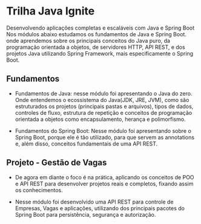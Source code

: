 
# Trilha Java Ignite

Desenvolvendo aplicações completas e escaláveis com Java e Spring Boot Nos módulos abaixo estudamos os fundamentos de Java e Spring Boot. onde aprendemos sobre os principais conceitos do Java puro, da programação orientada a objetos, de servidores HTTP, API REST, e dos projetos Java utilizando Spring Framework, mais especificamente o Spring Boot.




## Fundamentos

- Fundamentos de Java: nesse módulo foi apresentando o Java do zero. Onde entendemos o ecossistema do Java(JDK, JRE, JVM), como são estruturados os projetos (principais pastas e arquivos), tipos de dados, controles de fluxo, estrutura de repetição e conceitos de programação orientada a objetos como encapsulamento, herança e polimorfismo.

- Fundamentos do Spring Boot: Nesse módulo foi apresentando sobre o Spring Boot, porque ele é tão utilizado, para que servem as annotations e, além disso, conceitos fundamentais de uma API REST.


## Projeto - Gestão de Vagas

- De agora em diante o foco é na prática, aplicando os conceitos de POO e API REST para desenvolver projetos reais e completos, fixando assim os conhecimentos.

- Nesse módulo foi desenvolvido uma API REST para controle de Empresas, Vagas e aplicações, utilizando dos principais pacotes do Spring Boot para persistência, segurança e autorização.

